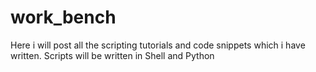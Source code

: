 # work_bench

Here i will post all the scripting tutorials and code snippets which i have written. Scripts will be written in Shell and Python

